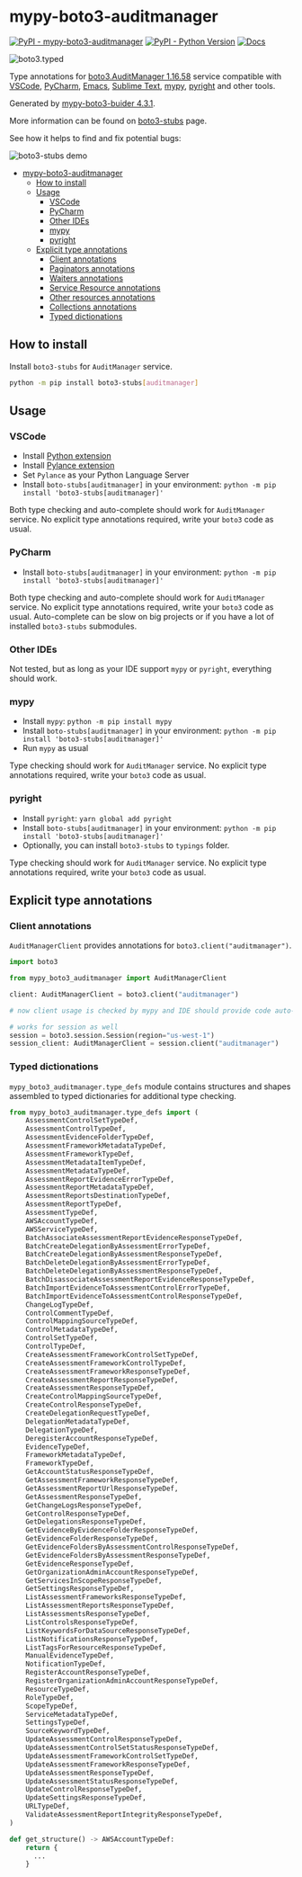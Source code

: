 # mypy-boto3-auditmanager

[![PyPI - mypy-boto3-auditmanager](https://img.shields.io/pypi/v/mypy-boto3-auditmanager.svg?color=blue)](https://pypi.org/project/mypy-boto3-auditmanager)
[![PyPI - Python Version](https://img.shields.io/pypi/pyversions/mypy-boto3-auditmanager.svg?color=blue)](https://pypi.org/project/mypy-boto3-auditmanager)
[![Docs](https://img.shields.io/readthedocs/mypy-boto3-builder.svg?color=blue)](https://mypy-boto3-builder.readthedocs.io/)

![boto3.typed](https://github.com/vemel/mypy_boto3_builder/raw/master/logo.png)

Type annotations for
[boto3.AuditManager 1.16.58](https://boto3.amazonaws.com/v1/documentation/api/1.16.58/reference/services/auditmanager.html#AuditManager) service
compatible with
[VSCode](https://code.visualstudio.com/),
[PyCharm](https://www.jetbrains.com/pycharm/),
[Emacs](https://www.gnu.org/software/emacs/),
[Sublime Text](https://www.sublimetext.com/),
[mypy](https://github.com/python/mypy),
[pyright](https://github.com/microsoft/pyright)
and other tools.

Generated by [mypy-boto3-buider 4.3.1](https://github.com/vemel/mypy_boto3_builder).

More information can be found on [boto3-stubs](https://pypi.org/project/boto3-stubs/) page.

See how it helps to find and fix potential bugs:

![boto3-stubs demo](https://github.com/vemel/mypy_boto3_builder/raw/master/demo.gif)

- [mypy-boto3-auditmanager](#mypy-boto3-auditmanager)
  - [How to install](#how-to-install)
  - [Usage](#usage)
    - [VSCode](#vscode)
    - [PyCharm](#pycharm)
    - [Other IDEs](#other-ides)
    - [mypy](#mypy)
    - [pyright](#pyright)
  - [Explicit type annotations](#explicit-type-annotations)
    - [Client annotations](#client-annotations)
    - [Paginators annotations](#paginators-annotations)
    - [Waiters annotations](#waiters-annotations)
    - [Service Resource annotations](#service-resource-annotations)
    - [Other resources annotations](#other-resources-annotations)
    - [Collections annotations](#collections-annotations)
    - [Typed dictionations](#typed-dictionations)

## How to install

Install `boto3-stubs` for `AuditManager` service.

```bash
python -m pip install boto3-stubs[auditmanager]
```

## Usage

### VSCode

- Install [Python extension](https://marketplace.visualstudio.com/items?itemName=ms-python.python)
- Install [Pylance extension](https://marketplace.visualstudio.com/items?itemName=ms-python.vscode-pylance)
- Set `Pylance` as your Python Language Server
- Install `boto-stubs[auditmanager]` in your environment: `python -m pip install 'boto3-stubs[auditmanager]'`

Both type checking and auto-complete should work for `AuditManager` service.
No explicit type annotations required, write your `boto3` code as usual.

### PyCharm

- Install `boto-stubs[auditmanager]` in your environment: `python -m pip install 'boto3-stubs[auditmanager]'`

Both type checking and auto-complete should work for `AuditManager` service.
No explicit type annotations required, write your `boto3` code as usual.
Auto-complete can be slow on big projects or if you have a lot of installed `boto3-stubs` submodules.

### Other IDEs

Not tested, but as long as your IDE support `mypy` or `pyright`, everything should work.

### mypy

- Install `mypy`: `python -m pip install mypy`
- Install `boto-stubs[auditmanager]` in your environment: `python -m pip install 'boto3-stubs[auditmanager]'`
- Run `mypy` as usual

Type checking should work for `AuditManager` service.
No explicit type annotations required, write your `boto3` code as usual.

### pyright

- Install `pyright`: `yarn global add pyright`
- Install `boto-stubs[auditmanager]` in your environment: `python -m pip install 'boto3-stubs[auditmanager]'`
- Optionally, you can install `boto3-stubs` to `typings` folder.

Type checking should work for `AuditManager` service.
No explicit type annotations required, write your `boto3` code as usual.

## Explicit type annotations

### Client annotations

`AuditManagerClient` provides annotations for `boto3.client("auditmanager")`.

```python
import boto3

from mypy_boto3_auditmanager import AuditManagerClient

client: AuditManagerClient = boto3.client("auditmanager")

# now client usage is checked by mypy and IDE should provide code auto-complete

# works for session as well
session = boto3.session.Session(region="us-west-1")
session_client: AuditManagerClient = session.client("auditmanager")
```








### Typed dictionations

`mypy_boto3_auditmanager.type_defs` module contains structures and shapes assembled
to typed dictionaries for additional type checking.

```python
from mypy_boto3_auditmanager.type_defs import (
    AssessmentControlSetTypeDef,
    AssessmentControlTypeDef,
    AssessmentEvidenceFolderTypeDef,
    AssessmentFrameworkMetadataTypeDef,
    AssessmentFrameworkTypeDef,
    AssessmentMetadataItemTypeDef,
    AssessmentMetadataTypeDef,
    AssessmentReportEvidenceErrorTypeDef,
    AssessmentReportMetadataTypeDef,
    AssessmentReportsDestinationTypeDef,
    AssessmentReportTypeDef,
    AssessmentTypeDef,
    AWSAccountTypeDef,
    AWSServiceTypeDef,
    BatchAssociateAssessmentReportEvidenceResponseTypeDef,
    BatchCreateDelegationByAssessmentErrorTypeDef,
    BatchCreateDelegationByAssessmentResponseTypeDef,
    BatchDeleteDelegationByAssessmentErrorTypeDef,
    BatchDeleteDelegationByAssessmentResponseTypeDef,
    BatchDisassociateAssessmentReportEvidenceResponseTypeDef,
    BatchImportEvidenceToAssessmentControlErrorTypeDef,
    BatchImportEvidenceToAssessmentControlResponseTypeDef,
    ChangeLogTypeDef,
    ControlCommentTypeDef,
    ControlMappingSourceTypeDef,
    ControlMetadataTypeDef,
    ControlSetTypeDef,
    ControlTypeDef,
    CreateAssessmentFrameworkControlSetTypeDef,
    CreateAssessmentFrameworkControlTypeDef,
    CreateAssessmentFrameworkResponseTypeDef,
    CreateAssessmentReportResponseTypeDef,
    CreateAssessmentResponseTypeDef,
    CreateControlMappingSourceTypeDef,
    CreateControlResponseTypeDef,
    CreateDelegationRequestTypeDef,
    DelegationMetadataTypeDef,
    DelegationTypeDef,
    DeregisterAccountResponseTypeDef,
    EvidenceTypeDef,
    FrameworkMetadataTypeDef,
    FrameworkTypeDef,
    GetAccountStatusResponseTypeDef,
    GetAssessmentFrameworkResponseTypeDef,
    GetAssessmentReportUrlResponseTypeDef,
    GetAssessmentResponseTypeDef,
    GetChangeLogsResponseTypeDef,
    GetControlResponseTypeDef,
    GetDelegationsResponseTypeDef,
    GetEvidenceByEvidenceFolderResponseTypeDef,
    GetEvidenceFolderResponseTypeDef,
    GetEvidenceFoldersByAssessmentControlResponseTypeDef,
    GetEvidenceFoldersByAssessmentResponseTypeDef,
    GetEvidenceResponseTypeDef,
    GetOrganizationAdminAccountResponseTypeDef,
    GetServicesInScopeResponseTypeDef,
    GetSettingsResponseTypeDef,
    ListAssessmentFrameworksResponseTypeDef,
    ListAssessmentReportsResponseTypeDef,
    ListAssessmentsResponseTypeDef,
    ListControlsResponseTypeDef,
    ListKeywordsForDataSourceResponseTypeDef,
    ListNotificationsResponseTypeDef,
    ListTagsForResourceResponseTypeDef,
    ManualEvidenceTypeDef,
    NotificationTypeDef,
    RegisterAccountResponseTypeDef,
    RegisterOrganizationAdminAccountResponseTypeDef,
    ResourceTypeDef,
    RoleTypeDef,
    ScopeTypeDef,
    ServiceMetadataTypeDef,
    SettingsTypeDef,
    SourceKeywordTypeDef,
    UpdateAssessmentControlResponseTypeDef,
    UpdateAssessmentControlSetStatusResponseTypeDef,
    UpdateAssessmentFrameworkControlSetTypeDef,
    UpdateAssessmentFrameworkResponseTypeDef,
    UpdateAssessmentResponseTypeDef,
    UpdateAssessmentStatusResponseTypeDef,
    UpdateControlResponseTypeDef,
    UpdateSettingsResponseTypeDef,
    URLTypeDef,
    ValidateAssessmentReportIntegrityResponseTypeDef,
)

def get_structure() -> AWSAccountTypeDef:
    return {
      ...
    }
```
